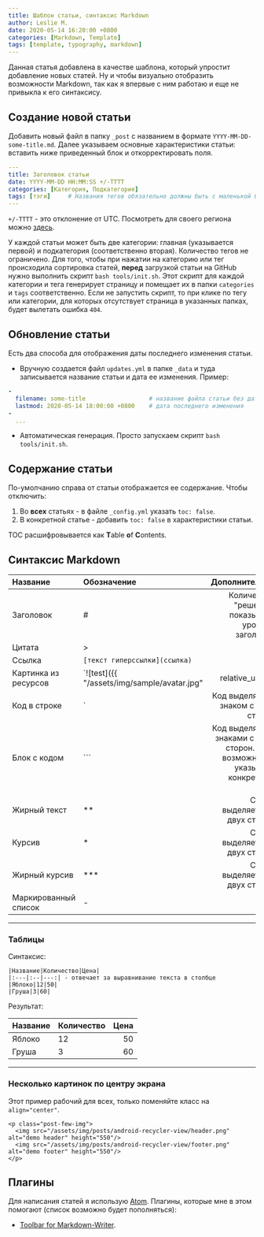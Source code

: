```yaml
---
title: Шаблон статьи, синтаксис Markdown
author: Leslie M.
date: 2020-05-14 16:20:00 +0800
categories: [Markdown, Template]
tags: [template, typography, markdown]
---
```


Данная статья добавлена в качестве шаблона, который упростит добавление
новых статей. Ну и чтобы визуально отобразить возможности Markdown, так как
я впервые с ним работаю и еще не привыкла к его синтаксису.


## Создание новой статьи

Добавить новый файл в папку `_post` с названием в формате `YYYY-MM-DD-some-title.md`.
Далее указываем основные характеристики статьи: вставить ниже приведенный блок и
откорректировать поля.

```yaml
---
title: Заголовок статьи
date: YYYY-MM-DD HH:MM:SS +/-TTTT
categories: [Категория, Подкатегория]
tags: [тэги]     # Названия тегов обязательно должны быть с маленькой буквы
---
```

`+/-TTTT` - это отклонение от UTC. Посмотреть для своего региона можно
[здесь](https://dateandtime.info/ru/country.php?code=RU).

У каждой статьи может быть две категории: главная (указывается первой) и подкатегория
(соответственно вторая). Количество тегов не ограничено. Для того, чтобы при нажатии
на категорию или тег происходила сортировка статей, **перед** загрузкой статьи на
GitHub нужно выполнить скрипт `bash tools/init.sh`. Этот скрипт для каждой
категории и тега генерирует страницу и помещает их в папки `categories` и `tags`
соответственно. Если не запустить скрипт, то при клике по тегу или категории, для которых
отсутствует страница в указанных папках, будет вылетать ошибка `404`.


## Обновление статьи

Есть два способа для отображения даты последнего изменения статьи.

- Вручную создается файл `updates.yml` в папке `_data` и туда записывается
название статьи и дата ее изменения. Пример:

```yaml
-
  filename: some-title                  # название файла статьи без даты и разрешения
  lastmod: 2020-05-14 18:00:00 +0800    # дата последнего изменения
-
  ...
```

- Автоматическая генерация. Просто запускаем скрипт `bash tools/init.sh`.


## Содержание статьи

По-умолчанию справа от статьи отображается ее содержание. Чтобы отключить:
1. Во **всех** статьях - в файле `_config.yml` указать `toc: false`.
2. В конкретной статье - добавить `toc: false` в характеристики статьи.

TOC расшифровывается как **T**able **o**f **C**ontents.


## Синтаксис Markdown

|Название|Обозначение|Дополнительно|
|:---|:--|---:|
|Заголовок|#|Количество "решеток" показывает уровень заголовка|
|Цитата|>||
|Ссылка|`[текст гиперссылки](ссылка)`||
|Картинка из ресурсов|`![test]({{ "/assets/img/sample/avatar.jpg" | relative_url }})`||
|Код в строке|`|Код выделяется знаком с двух сторон|
|Блок с кодом|```|Код выделяется знаками с двух сторон. Есть возможность указывать конкретный язык|
|Жирный текст|**|Слово выделяется с двух сторон|
|Курсив|*|Слово выделяется с двух сторон|
|Жирный курсив|***|Слово выделяется с двух сторон|
|Маркированный список|-||

***

### Таблицы

Синтаксис:
```
|Название|Количество|Цена|
|:---|:--|---:| - отвечает за выравнивание текста в столбце
|Яблоко|12|50|
|Груша|3|60|
```

Результат:

|Название|Количество|Цена|
|:---|:--|---:|  
|Яблоко|12|50|
|Груша|3|60|

***

### Несколько картинок по центру экрана

Этот пример рабочий для всех, только  поменяйте класс на `align="center"`.

```
<p class="post-few-img">
  <img src="/assets/img/posts/android-recycler-view/header.png" alt="demo header" height="550"/>
  <img src="/assets/img/posts/android-recycler-view/footer.png" alt="demo footer" height="550"/>
</p>
```

## Плагины

Для написания статей я использую [Atom](https://atom.io/). Плагины, которые мне
в этом помогают (список возможно будет пополняться):
- [Toolbar for Markdown-Writer](https://atom.io/packages/tool-bar-markdown-writer).
